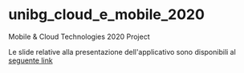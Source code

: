 # unibg_cloud_e_mobile_2020
Mobile &amp; Cloud Technologies 2020 Project

Le slide relative alla presentazione dell'applicativo sono disponibili al [seguente link](https://slides.com/lucaghislotti/tcm_lab_project)
